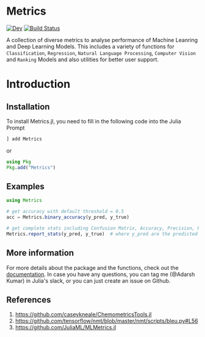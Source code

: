 # Metrics

<!-- [![Stable](https://img.shields.io/badge/docs-stable-blue.svg)](https://AdarshKumar712.github.io/Metrics.jl/stable) -->
[![Dev](https://img.shields.io/badge/docs-dev-blue.svg)](https://AdarshKumar712.github.io/Metrics.jl/dev)
[![Build Status](https://travis-ci.com/AdarshKumar712/Metrics.jl.svg?branch=master)](https://travis-ci.com/AdarshKumar712/Metrics.jl)

A collection of diverse metrics to analyse performance of Machine Leanring and Deep Learning Models. This includes a variety of functions for `Classification`, `Regression`, `Natural Language Processing`, `Computer Vision` and `Ranking` Models and also utilities for better user support.

# Introduction

## Installation
To install Metrics.jl, you need to fill in the following code into the Julia Prompt
``` julia
] add Metrics
```
or 
``` julia
using Pkg
Pkg.add("Metrics")
```

## Examples

``` julia
using Metrics

# get accuracy with default threshold = 0.5
acc = Metrics.binary_accuracy(y_pred, y_true)

# get complete stats including Confusion Matrix, Accuracy, Precision, Recall, F1 Score, etc. 
Metrics.report_stats(y_pred, y_true)  # where y_pred are the predicted values and y_true are onehot_encoded ground truth values
```

## More information
For more details about the package and the functions, check out the [documentation](https://adarshkumar712.github.io/Metrics.jl/stable/).
In case you have any questions, you can tag me (@Adarsh Kumar) in Julia's slack, or you can just create an issue on Github.  

## References
1. https://github.com/caseykneale/ChemometricsTools.jl
2. https://github.com/tensorflow/nmt/blob/master/nmt/scripts/bleu.py#L56
3. https://github.com/JuliaML/MLMetrics.jl
